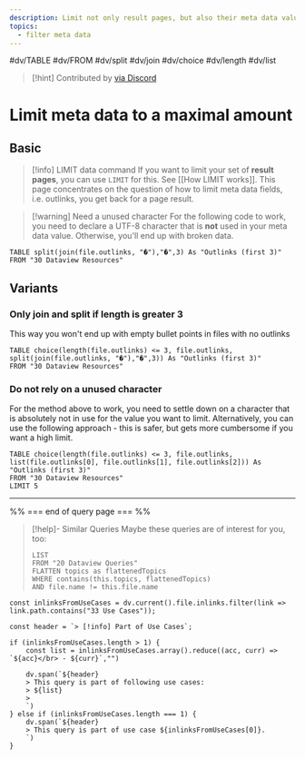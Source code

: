 ```yaml
---
description: Limit not only result pages, but also their meta data values to a certain maximum
topics:
  - filter meta data
---
```


 #dv/TABLE #dv/FROM #dv/split #dv/join #dv/choice #dv/length #dv/list


> [!hint] Contributed by [via Discord](https://discord.com/channels/686053708261228577/1014259487445622855/1015226598141743104)

# Limit meta data to a maximal amount


## Basic 

> [!info] LIMIT data command
> If you want to limit your set of **result pages**, you can use `LIMIT` for this. See [[How LIMIT works]]. This page concentrates on the question of how to limit meta data fields, i.e. outlinks, you get back for a page result. 

> [!warning] Need a unused character
> For the following code to work, you need to declare a UTF-8 character that is **not** used in your meta data value. Otherwise, you'll end up with broken data.

```dataview
TABLE split(join(file.outlinks, "�"),"�",3) As "Outlinks (first 3)"
FROM "30 Dataview Resources"
```

## Variants

### Only join and split if length is greater 3

This way you won't end up with empty bullet points in files with no outlinks

```dataview
TABLE choice(length(file.outlinks) <= 3, file.outlinks, split(join(file.outlinks, "�"),"�",3)) As "Outlinks (first 3)"
FROM "30 Dataview Resources"
```

### Do not rely on a unused character

For the method above to work, you need to settle down on a character that is absolutely not in use for the value you want to limit. Alternatively, you can use the following approach - this is safer, but gets more cumbersome if you want a high limit. 

```dataview
TABLE choice(length(file.outlinks) <= 3, file.outlinks, list(file.outlinks[0], file.outlinks[1], file.outlinks[2])) As "Outlinks (first 3)"
FROM "30 Dataview Resources"
LIMIT 5
```
---
%% === end of query page === %%
> [!help]- Similar Queries
> Maybe these queries are of interest for you, too:
> ```dataview
> LIST
> FROM "20 Dataview Queries"
> FLATTEN topics as flattenedTopics
> WHERE contains(this.topics, flattenedTopics)
> AND file.name != this.file.name
> ```

```dataviewjs
const inlinksFromUseCases = dv.current().file.inlinks.filter(link => link.path.contains("33 Use Cases"));

const header = `> [!info] Part of Use Cases`;

if (inlinksFromUseCases.length > 1) {
	const list = inlinksFromUseCases.array().reduce((acc, curr) => `${acc}</br> - ${curr}`,"")

	dv.span(`${header}
    > This query is part of following use cases:
    > ${list}
    > 
	`)
} else if (inlinksFromUseCases.length === 1) {
	dv.span(`${header}
    > This query is part of use case ${inlinksFromUseCases[0]}.
	`)
}
```



